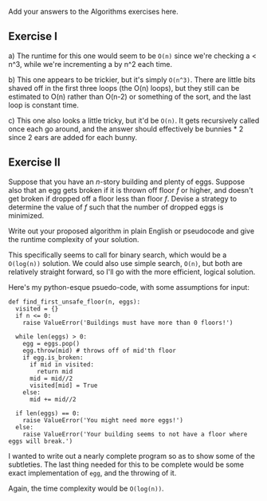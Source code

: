 Add your answers to the Algorithms exercises here.

## Exercise I

a) The runtime for this one would seem to be `O(n)` since we're checking a < n^3, while we're incrementing a by n^2 each time.

b) This one appears to be trickier, but it's simply `O(n^3)`. 
There are little bits shaved off in the first three loops (the O(n) loops), but they still can be estimated to O(n) rather than O(n-2) or something of the sort, and the last loop is constant time.

c) This one also looks a little tricky, but it'd be `O(n)`. It gets recursively called once each go around, and the answer should effectively be bunnies * 2 since 2 ears are added for each bunny.

## Exercise II

Suppose that you have an _n_-story building and plenty of eggs. Suppose also that an egg gets broken if it is thrown off floor _f_ or higher, and doesn't get broken if dropped off a floor less than floor _f_. Devise a strategy to determine the value of _f_ such that the number of dropped eggs is minimized.

Write out your proposed algorithm in plain English or pseudocode and give the runtime complexity of your solution.

This specifically seems to call for binary search, which would be a `O(log(n))` solution. We could also use simple search, `O(n)`, but both are relatively straight forward, so I'll go with the more efficient, logical solution.

Here's my python-esque psuedo-code, with some assumptions for input:
```
def find_first_unsafe_floor(n, eggs):
  visited = {}
  if n <= 0:
    raise ValueError('Buildings must have more than 0 floors!')

  while len(eggs) > 0:
    egg = eggs.pop()
    egg.throw(mid) # throws off of mid'th floor
    if egg.is_broken:
      if mid in visited:
        return mid
      mid = mid//2
      visited[mid] = True
    else:
      mid += mid//2
  
  if len(eggs) == 0:
    raise ValueError('You might need more eggs!')
  else:
    raise ValueError('Your building seems to not have a floor where eggs will break.')
```
I wanted to write out a nearly complete program so as to show some of the subtleties. The last thing needed for this to be complete would be some exact implementation of `egg`, and the throwing of it.

Again, the time complexity would be `O(log(n))`.
